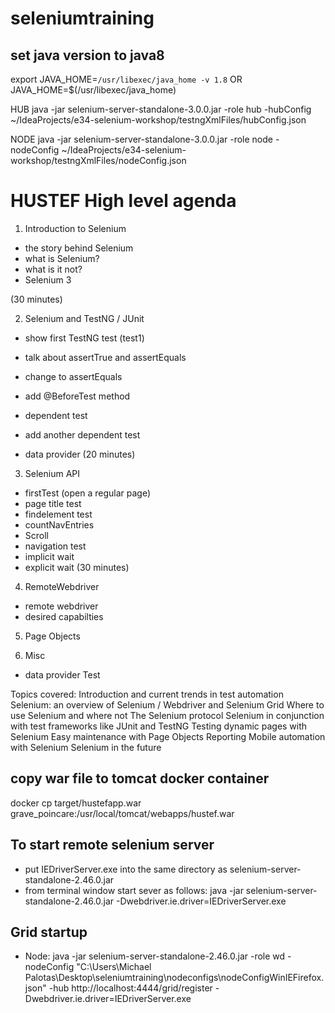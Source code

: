 # seleniumtraining

## set java version to java8
export JAVA_HOME=`/usr/libexec/java_home -v 1.8`
OR
JAVA_HOME=$(/usr/libexec/java_home)

HUB
java -jar selenium-server-standalone-3.0.0.jar -role hub -hubConfig ~/IdeaProjects/e34-selenium-workshop/testngXmlFiles/hubConfig.json

NODE
java -jar selenium-server-standalone-3.0.0.jar -role node -nodeConfig ~/IdeaProjects/e34-selenium-workshop/testngXmlFiles/nodeConfig.json



# HUSTEF High level agenda 
1. Introduction to Selenium 
- the story behind Selenium 
- what is Selenium? 
- what is it not?  
- Selenium 3

(30 minutes) 


2. Selenium and TestNG / JUnit 
- show first TestNG test (test1) 
- talk about assertTrue and assertEquals 
- change to assertEquals 

- add @BeforeTest method 
- dependent test 
- add another dependent test 
- data provider 
(20 minutes) 

3. Selenium API 
- firstTest (open a regular page) 
- page title test 
- findelement test 
- countNavEntries 
- Scroll
- navigation test 
- implicit wait 
- explicit wait 
(30 minutes) 


4. RemoteWebdriver 
- remote webdriver 
- desired capabilties 

5. Page Objects

6. Misc
- data provider Test 



Topics covered:
Introduction and current trends in test automation
Selenium: an overview of Selenium / Webdriver and Selenium Grid
Where to use Selenium and where not
The Selenium protocol
Selenium in conjunction with test frameworks like JUnit and TestNG
Testing dynamic pages with Selenium
Easy maintenance with Page Objects
Reporting
Mobile automation with Selenium
Selenium in the future


## copy war file to tomcat docker container 
docker cp target/hustefapp.war grave_poincare:/usr/local/tomcat/webapps/hustef.war


## To start remote selenium server
- put IEDriverServer.exe into the same directory as selenium-server-standalone-2.46.0.jar
- from terminal window start sever as follows: java -jar selenium-server-standalone-2.46.0.jar -Dwebdriver.ie.driver=IEDriverServer.exe


## Grid startup
- Node: java -jar selenium-server-standalone-2.46.0.jar -role wd -nodeConfig "C:\Users\Michael Palotas\Desktop\seleniumtraining\nodeconfigs\nodeConfigWinIEFirefox.json" -hub http://localhost:4444/grid/register -Dwebdriver.ie.driver=IEDriverServer.exe
